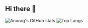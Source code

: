 ## Hi there 👋

![Anurag's GitHub stats](https://github-readme-stats.vercel.app/api?username=hyyscyydxg)
![Top Langs](https://github-readme-stats.vercel.app/api/top-langs/?username=hyyscyydxg)
